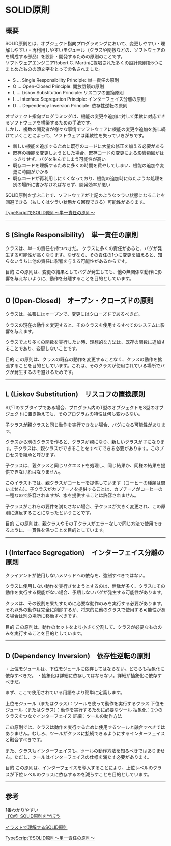 # SOLID原則

## 概要

SOLID原則とは、オブジェクト指向プログラミングにおいて、変更しやすい・理解しやすい・再利用しやすいモジュール（クラスや関数などの、ソフトウェアのを構成する部品）を設計・開発するための原則のことです。  
ソフトウェアエンジニアRobert C. Martinに提唱された多くの設計原則を5つにまとめたものの頭文字をとって命名されました。  

- S … Single Responsibility Principle: 単一責任の原則  
- O … Open-Closed Principle: 開放閉鎖の原則  
- L … Liskov Substitution Principle: リスコフの置換原則  
- I … Interface Segregation Principle: インターフェイス分離の原則  
- D … Dependency Inversion Principle: 依存性逆転の原則  

オブジェクト指向プログラミングは、機能の変更や追加に対して柔軟に対応できるソフトウェアを構築するための手法です。  
しかし、複数の開発者が様々な事情でソフトウェアに機能の変更や追加を施し続けていくことによって、ソフトウェアは柔軟性を失っていきがちです。  

- 新しい機能を追加するために既存のコードに大量の修正を加える必要がある  
- 既存の機能を変更しようとした場合、既存コードの変更による影響範囲がはっきりせず、バグを生んでしまう可能性が高い  
- 既存コードを理解するために多くの時間を費やしてしまい、機能の追加や変更に時間がかかる  
- 既存コードが再利用しにくくなっており、機能の追加時に似たような処理を別の場所に書かなければならず、開発効率が悪い  

SOLID原則を学ぶことで、ソフトウェアが上記のようなツラい状態になることを回避できる（もしくはツラい状態から回復できる）可能性があります。  

[TypeScriptでSOLID原則〜単一責任の原則〜](https://www.membersedge.co.jp/blog/typescript-solid-single-responsibility-principle/#:~:text=SOLID%E5%8E%9F%E5%89%87%E3%81%A8%E3%81%AF%E3%80%81%E3%82%AA%E3%83%96%E3%82%B8%E3%82%A7%E3%82%AF%E3%83%88,%E3%81%AE%E5%8E%9F%E5%89%87%E3%81%AE%E3%81%93%E3%81%A8%E3%81%A7%E3%81%99%E3%80%82)  

---

## S (Single Responsibility)　単一責任の原則

クラスは、単一の責任を持つべきだ。
クラスに多くの責任があると、バグが発生する可能性が高くなります。なぜなら、その責任の1つに変更を加えると、知らないうちに他の責任に影響を与える可能性があるからです。

目的
この原則は、変更の結果としてバグが発生しても、他の無関係な動作に影響を与えないように、動作を分離することを目的としています。

---

## O (Open-Closed)　オープン・クローズドの原則

クラスは、拡張にはオープンで、変更にはクローズドであるべきだ。

クラスの現在の動作を変更すると、そのクラスを使用するすべてのシステムに影響を与えます。

クラスでより多くの関数を実行したい時、理想的な方法は、既存の関数に追加することであり、変更しないことです。

目的
この原則は、クラスの既存の動作を変更することなく、クラスの動作を拡張することを目的としています。これは、そのクラスが使用されている場所でバグが発生するのを避けるためです。

---

## L (Liskov Substitution)　リスコフの置換原則

SがTのサブタイプである場合、プログラム内のT型のオブジェクトをS型のオブジェクトに置き換えても、そのプログラムの特性は何も変わらない。

子クラスが親クラスと同じ動作を実行できない場合、バグになる可能性があります。

クラスから別のクラスを作ると、クラスが親になり、新しいクラスが子になります。子クラスは、親クラスができることをすべてできる必要があります。このプロセスを継承と呼びます。

子クラスは、親クラスと同じリクエストを処理し、同じ結果か、同様の結果を提供できなければなりません。

このイラストでは、親クラスがコーヒーを提供しています（コーヒーの種類は問いません）。子クラスがカプチーノを提供することは、カプチーノがコーヒーの一種なので許容されますが、水を提供することは許容されません。

子クラスがこれらの要件を満たさない場合、子クラスが大きく変更され、この原則に違反することになったということです。

目的
この原則は、親クラスやその子クラスがエラーなしで同じ方法で使用できるように、一貫性を保つことを目的としています。

---

## I (Interface Segregation)　インターフェイス分離の原則

クライアントが使用しないメソッドへの依存を、強制すべきではない。

クラスに使用しない動作を実行させようとするのは、無駄が多く、クラスにその動作を実行する機能がない場合、予期しないバグが発生する可能性があります。

クラスは、その役割を果たすために必要な動作のみを実行する必要があります。それ以外の動作は完全に削除するか、将来的に他のクラスで使用する可能性がある場合は別の場所に移動すべきです。

目的
この原則は、動作のセットをより小さく分割して、クラスが必要なもののみを実行することを目的としています。

---

## D (Dependency Inversion)　依存性逆転の原則

・上位モジュールは、下位モジュールに依存してはならない。どちらも抽象化に依存すべきだ。
・抽象化は詳細に依存してはならない。詳細が抽象化に依存すべきだ。

まず、ここで使用されている用語をより簡単に定義します。

上位モジュール（またはクラス）：ツールを使って動作を実行するクラス
下位モジュール（またはクラス）：動作を実行するために必要なツール
抽象化：2つのクラスをつなぐインターフェイス
詳細：ツールの動作方法

この原則では、クラスは動作を実行するために使用するツールと融合すべきではありません。むしろ、ツールがクラスに接続できるようにするインターフェイスと融合すべきです。

また、クラスもインターフェイスも、ツールの動作方法を知るべきではありません。ただし、ツールはインターフェイスの仕様を満たす必要があります。

目的
この原則は、インターフェイスを導入することにより、上位レベルのクラスが下位レベルのクラスに依存するのを減らすことを目的としています。

---

## 参考

1番わかりやすい  
[【C#】SOLID原則を学ぼう](https://annulusgames.com/blog/solid-principles/)  

[イラストで理解するSOLID原則](https://qiita.com/baby-degu/items/d058a62f145235a0f007)  

[TypeScriptでSOLID原則〜単一責任の原則〜](https://www.membersedge.co.jp/blog/typescript-solid-single-responsibility-principle/#:~:text=SOLID%E5%8E%9F%E5%89%87%E3%81%A8%E3%81%AF%E3%80%81%E3%82%AA%E3%83%96%E3%82%B8%E3%82%A7%E3%82%AF%E3%83%88,%E3%81%AE%E5%8E%9F%E5%89%87%E3%81%AE%E3%81%93%E3%81%A8%E3%81%A7%E3%81%99%E3%80%82)  

